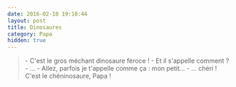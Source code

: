 ```yaml
---
date: 2016-02-10 19:10:44
layout: post
title: Dinosaures
category: Papa
hidden: true
---
```


> \- C'est le gros méchant dinosaure féroce !
> \- Et il s'appelle comment ?
> \- …
> \- Allez, parfois je t'appelle comme ça : mon petit…
> \- … chéri ! C'est le chéninosaure, Papa !
